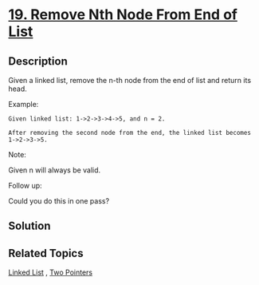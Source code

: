 # [19. Remove Nth Node From End of List](https://leetcode.com/problems/remove-nth-node-from-end-of-list)

## Description

Given a linked list, remove the n-th node from the end of list and return its head.

Example:

```
Given linked list: 1->2->3->4->5, and n = 2.

After removing the second node from the end, the linked list becomes 1->2->3->5.
```

Note:

Given n will always be valid.

Follow up:

Could you do this in one pass?

## Solution



## Related Topics

[Linked List](https://leetcode.com/tag/linked-list/) , [Two Pointers](https://leetcode.com/tag/two-pointers/) 